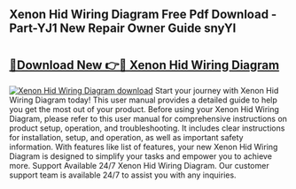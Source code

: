 ## Xenon Hid Wiring Diagram Free Pdf Download - Part-YJ1 New Repair Owner Guide snyYI

# <h2><a href="http://dfmdh1.blite.top/?on=Xenon+Hid+Wiring+Diagram">🔗Download New 👉🔴 Xenon Hid Wiring Diagram</a></h2>

[![Xenon Hid Wiring Diagram download](https://i.imgur.com/lujVjoI.png)](http://dfmdh1.blite.top/?on=Xenon+Hid+Wiring+Diagram)
Start your journey with Xenon Hid Wiring Diagram today! This user manual provides a detailed guide to help you get the most out of your product. Before using your Xenon Hid Wiring Diagram, please refer to this user manual for comprehensive instructions on product setup, operation, and troubleshooting. It includes clear instructions for installation, setup, and operation, as well as important safety information. With features like list of features, your new Xenon Hid Wiring Diagram is designed to simplify your tasks and empower you to achieve more. Support Available 24/7 Xenon Hid Wiring Diagram. Our customer support team is available 24/7 to assist you with any inquiries.
